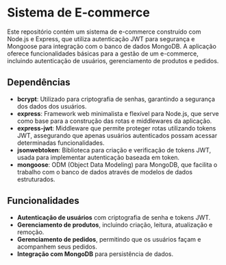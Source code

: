 # Sistema de E-commerce

Este repositório contém um sistema de e-commerce construído com Node.js e Express, que utiliza autenticação JWT para segurança e Mongoose para integração com o banco de dados MongoDB. A aplicação oferece funcionalidades básicas para a gestão de um e-commerce, incluindo autenticação de usuários, gerenciamento de produtos e pedidos.

## Dependências

- **bcrypt**: Utilizado para criptografia de senhas, garantindo a segurança dos dados dos usuários.
- **express**: Framework web minimalista e flexível para Node.js, que serve como base para a construção das rotas e middlewares da aplicação.
- **express-jwt**: Middleware que permite proteger rotas utilizando tokens JWT, assegurando que apenas usuários autenticados possam acessar determinadas funcionalidades.
- **jsonwebtoken**: Biblioteca para criação e verificação de tokens JWT, usada para implementar autenticação baseada em token.
- **mongoose**: ODM (Object Data Modeling) para MongoDB, que facilita o trabalho com o banco de dados através de modelos de dados estruturados.

## Funcionalidades

- **Autenticação de usuários** com criptografia de senha e tokens JWT.
- **Gerenciamento de produtos**, incluindo criação, leitura, atualização e remoção.
- **Gerenciamento de pedidos**, permitindo que os usuários façam e acompanhem seus pedidos.
- **Integração com MongoDB** para persistência de dados.
